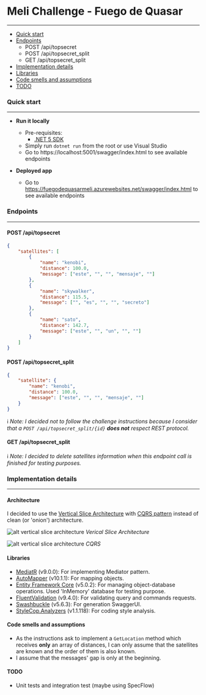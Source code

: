 # Meli Challenge - Fuego de Quasar
---
* [Quick start](#quick-start)
* [Endpoints](#endpoints)
    * POST /api/topsecret
    * POST /api/topsecret_split
    * GET /api/topsecret_split
* [Implementation details](#implementation-details)
* [Libraries](#libraries)
* [Code smells and assumptions](#code-smells-and-assumptions)
* [TODO](#todo)

### Quick start
---
- **Run it locally**
    - Pre-requisites:
        - [.NET 5 SDK](https://dotnet.microsoft.com/download/dotnet/5.0)    
    - Simply run `dotnet run` from the root or use Visual Studio
    - Go to https://localhost:5001/swagger/index.html to see available endpoints

- **Deployed app**
    - Go to https://fuegodequasarmeli.azurewebsites.net/swagger/index.html to see available endpoints

### Endpoints
---
#### POST /api/topsecret
    
```json
{
    "satellites": [
        {
            "name": "kenobi",
            "distance": 100.0,
            "message": ["este", "", "", "mensaje", ""]
        },
        {
            "name": "skywalker",
            "distance": 115.5,
            "message": ["", "es", "", "", "secreto"]
        },
        {
            "name": "sato",
            "distance": 142.7,
            "message": ["este", "", "un", "", ""]
        }
    ]
}
```
    
#### POST /api/topsecret_split

```json
{
    "satellite": {
        "name": "kenobi",
        "distance": 100.0,
        "message": ["este", "", "", "mensaje", ""]
    }
}
```
    
:information_source: *Note: I decided not to follow the challenge instructions because I consider that a `POST /api/topsecret_split/{id}` **does not** respect REST protocol.*

#### GET /api/topsecret_split

:information_source: *Note: I decided to delete satellites information when this endpoint call is finished for testing purposes.*

### Implementation details
---
#### Architecture
I decided to use the [Vertical Slice Architecture](https://jimmybogard.com/vertical-slice-architecture/) with [CQRS pattern](https://martinfowler.com/bliki/CQRS.html) instead of clean (or 'onion') architecture.

![alt vertical slice architecture](https://jimmybogardsblog.blob.core.windows.net/jimmybogardsblog/3/2018/Picture0030.png)
*Verical Slice Architecture*

![alt vertical slice architecture](https://martinfowler.com/bliki/images/cqrs/cqrs.png)
*CQRS*

#### Libraries

- [MediatR](https://www.nuget.org/packages/MediatR/) (v9.0.0): For implementing Mediator pattern.
- [AutoMapper](https://www.nuget.org/packages/AutoMapper/) (v10.1.1): For mapping objects.
- [Entity Framework Core](https://www.nuget.org/packages/Microsoft.EntityFrameworkCore/) (v5.0.2): For managing object-database operations. Used 'InMemory' database for testing purpose.
- [FluentValidation](https://www.nuget.org/packages/FluentValidation/) (v9.4.0): For validating query and commands requests.
- [Swashbuckle](https://www.nuget.org/packages/Swashbuckle.AspNetCore/) (v5.6.3): For generation SwaggerUI.
- [StyleCop.Analyzers](https://www.nuget.org/packages/StyleCop.Analyzers/1.1.118) (v1.1.118): For coding style analysis.

#### Code smells and assumptions

- As the instructions ask to implement a `GetLocation` method which receives **only** an array of distances, I can only assume that the satellites are known and the order of them is also known.
- I assume that the messages' gap is only at the beginning.

#### TODO

- Unit tests and integration test (maybe using SpecFlow)

